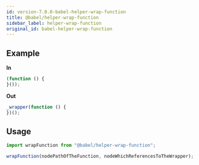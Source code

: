 ```yaml
---
id: version-7.0.0-babel-helper-wrap-function
title: @babel/helper-wrap-function
sidebar_label: helper-wrap-function
original_id: babel-helper-wrap-function
---
```


## Example

**In**

```js
(function () {
}());
```

**Out**

```js
_wrapper(function () {
})();
```

## Usage

```js
import wrapFunction from "@babel/helper-wrap-function";

wrapFunction(nodePathOfTheFunction, nodeWhichReferencesToTheWrapper);
```


